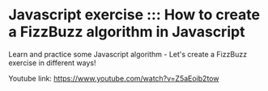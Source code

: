 # Javascript exercise ::: How to create a FizzBuzz algorithm in Javascript
Learn and practice some Javascript algorithm - Let's create a FizzBuzz exercise in different ways!

Youtube link: https://www.youtube.com/watch?v=Z5aEoib2tow
